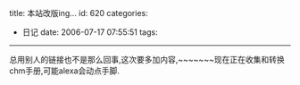 title: 本站改版ing...
id: 620
categories:
  - 日记
date: 2006-07-17 07:55:51
tags:
---

总用别人的链接也不是那么回事,这次要多加内容,~~~~~~~现在正在收集和转换chm手册,可能alexa会动点手脚.